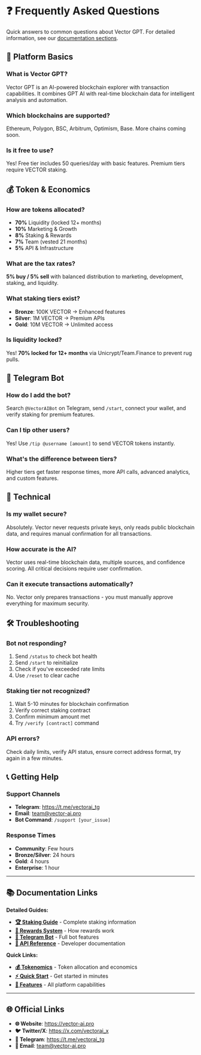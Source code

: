 # ❓ Frequently Asked Questions

Quick answers to common questions about Vector GPT. For detailed information, see our [documentation sections](#-documentation-links).

## 🚀 **Platform Basics**

### What is Vector GPT?
Vector GPT is an AI-powered blockchain explorer with transaction capabilities. It combines GPT AI with real-time blockchain data for intelligent analysis and automation.

### Which blockchains are supported?
Ethereum, Polygon, BSC, Arbitrum, Optimism, Base. More chains coming soon.

### Is it free to use?
Yes! Free tier includes 50 queries/day with basic features. Premium tiers require VECTOR staking.

## 💰 **Token & Economics**

### How are tokens allocated?
- **70%** Liquidity (locked 12+ months)
- **10%** Marketing & Growth
- **8%** Staking & Rewards  
- **7%** Team (vested 21 months)
- **5%** API & Infrastructure

### What are the tax rates?
**5% buy / 5% sell** with balanced distribution to marketing, development, staking, and liquidity.

### What staking tiers exist?
- **Bronze**: 100K VECTOR → Enhanced features
- **Silver**: 1M VECTOR → Premium APIs
- **Gold**: 10M VECTOR → Unlimited access

### Is liquidity locked?
Yes! **70% locked for 12+ months** via Unicrypt/Team.Finance to prevent rug pulls.

## 🤖 **Telegram Bot**

### How do I add the bot?
Search `@VectorAIBot` on Telegram, send `/start`, connect your wallet, and verify staking for premium features.

### Can I tip other users?
Yes! Use `/tip @username [amount]` to send VECTOR tokens instantly.

### What's the difference between tiers?
Higher tiers get faster response times, more API calls, advanced analytics, and custom features.

## 🔧 **Technical**

### Is my wallet secure?
Absolutely. Vector never requests private keys, only reads public blockchain data, and requires manual confirmation for all transactions.

### How accurate is the AI?
Vector uses real-time blockchain data, multiple sources, and confidence scoring. All critical decisions require user confirmation.

### Can it execute transactions automatically?
No. Vector only prepares transactions - you must manually approve everything for maximum security.

## 🛠️ **Troubleshooting**

### Bot not responding?
1. Send `/status` to check bot health
2. Send `/start` to reinitialize  
3. Check if you've exceeded rate limits
4. Use `/reset` to clear cache

### Staking tier not recognized?
1. Wait 5-10 minutes for blockchain confirmation
2. Verify correct staking contract
3. Confirm minimum amount met
4. Try `/verify [contract]` command

### API errors?
Check daily limits, verify API status, ensure correct address format, try again in a few minutes.

## 📞 **Getting Help**

### Support Channels
- **Telegram**: https://t.me/vectorai_tg
- **Email**: team@vector-ai.pro  
- **Bot Command**: `/support [your_issue]`

### Response Times
- **Community**: Few hours
- **Bronze/Silver**: 24 hours
- **Gold**: 4 hours
- **Enterprise**: 1 hour

---

## 📚 **Documentation Links**

**Detailed Guides:**
- **[🏆 Staking Guide](token-and-economics/staking.md)** - Complete staking information
- **[🎁 Rewards System](token-and-economics/rewards.md)** - How rewards work
- **[🤖 Telegram Bot](vector-bot-telegram/telegram-bot.md)** - Full bot features
- **[🔧 API Reference](getting-started/overview/api-reference.md)** - Developer documentation

**Quick Links:**
- **[💰 Tokenomics](token-and-economics/unified-tokenomics.md)** - Token allocation and economics
- **[⚡ Quick Start](getting-started/overview/quick-start.md)** - Get started in minutes
- **[💎 Features](getting-started/overview/comprehensive-features.md)** - All platform capabilities

---

## 🌐 **Official Links**

- **🌐 Website**: https://vector-ai.pro
- **🐦 Twitter/X**: https://x.com/vectorai_x  
- **💬 Telegram**: https://t.me/vectorai_tg
- **📧 Email**: team@vector-ai.pro 